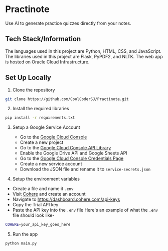 # Practinote
 Use AI to generate practice quizzes directly from your notes.

## Tech Stack/Information
The languages used in this project are Python, HTML, CSS, and JavaScript. The libraries used in this project are Flask, PyPDF2, and NLTK. The web app is hosted on Oracle Cloud Infrastructure.

## Set Up Locally
1. Clone the repository
```bash
git clone https://github.com/CoolCoderSJ/Practinote.git
```
2. Install the required libraries
```bash
pip install -r requirements.txt
```
3. Setup a Google Service Account
    - Go to the [Google Cloud Console](https://console.cloud.google.com/)
    - Create a new project
    - Go to the [Google Cloud Console API Library](https://console.cloud.google.com/apis/library)
    - Enable the Google Drive API and Google Sheets API
    - Go to the [Google Cloud Console Credentials Page](https://console.cloud.google.com/apis/credentials)
    - Create a new service account
    - Download the JSON file and rename it to `service-secrets.json`

4. Setup the environment variables
- Create a file and name it `.env`
- Visit [Cohere](https://cohere.ai/) and create an account
- Navigate to https://dashboard.cohere.com/api-keys
- Copy the Trial API key
- Paste the API key into the `.env` file
Here's an example of what the `.env` file should look like-
```bash
COHERE=your_api_key_goes_here
```

5. Run the app
```bash
python main.py
```